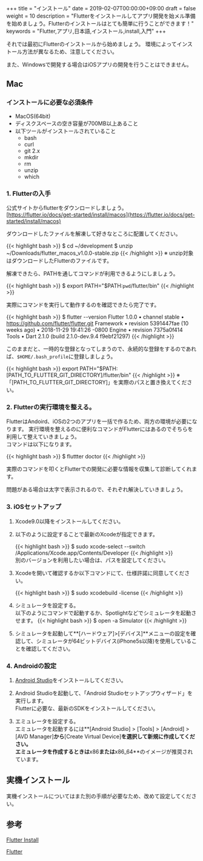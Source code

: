 +++
title = "インストール"
date = 2019-02-07T00:00:00+09:00
draft = false
weight = 10
description = "Flutterをインストールしてアプリ開発を始メル準備を始めましょう。Flutterのインストールはとても簡単に行うことができます！"
keywords = "Flutter,アプリ,日本語,インストール,install,入門"
+++

それでは最初にFlutterのインストールから始めましょう。
環境によってインストール方法が異なるため、注意してください。

また、Windowsで開発する場合はiOSアプリの開発を行うことはできません。

## Mac

### インストールに必要な必須条件
- MacOS(64bit)
- ディスクスペースの空き容量が700MB以上あること
- 以下ツールがインストールされていること
  - bash
  - curl
  - git 2.x
  - mkdir
  - rm
  - unzip
  - which 

### 1. Flutterの入手

公式サイトからflutterをダウンロードしましょう。  
[https://flutter.io/docs/get-started/install/macos](https://flutter.io/docs/get-started/install/macos)

ダウンロードしたファイルを解凍して好きなところに配置してください。

{{< highlight bash >}}
$ cd ~/development
$ unzip ~/Downloads/flutter_macos_v1.0.0-stable.zip
{{< /highlight >}}
※ unzip対象はダウンロードしたFlutterのファイルです。

解凍できたら、PATHを通してコマンドが利用できるようにしましょう。

{{< highlight bash >}}
$ export PATH="$PATH:`pwd`/flutter/bin"
{{< /highlight >}}

実際にコマンドを実行して動作するのを確認できたら完了です。

{{< highlight bash >}}
$ flutter --version
Flutter 1.0.0 • channel stable • https://github.com/flutter/flutter.git
Framework • revision 5391447fae (10 weeks ago) • 2018-11-29 19:41:26 -0800
Engine • revision 7375a0f414
Tools • Dart 2.1.0 (build 2.1.0-dev.9.4 f9ebf21297)
{{< /highlight >}}

このままだと、一時的な登録となってしまうので、永続的な登録をするのであれば、``$HOME/.bash_profile``に登録しましょう。

{{< highlight bash >}}
export PATH="$PATH:[PATH_TO_FLUTTER_GIT_DIRECTORY]/flutter/bin"
{{< /highlight >}}
※ 「[PATH_TO_FLUTTER_GIT_DIRECTORY]」を実際のパスと置き換えてください。

### 2. Flutterの実行環境を整える。

FlutterはAndoird、iOSの2つのアプリを一括で作るため、両方の環境が必要になります。
実行環境を整えるのに便利なコマンドがFlutterにはあるのでそちらを利用して整えていきましょう。  
コマンドは以下になります。

{{< highlight bash >}}
$ fluttter doctor
{{< /highlight >}}

実際のコマンドを叩くとFlutterでの開発に必要な情報を収集して診断してくれます。

問題がある場合は太字で表示されるので、それぞれ解決していきましょう。

### 3. iOSセットアップ

1. Xcode9.0以降をインストールしてください。
2. 以下のように設定することで最新のXcodeが指定できます。
   
    {{< highlight bash >}}
    $ sudo xcode-select --switch /Applications/Xcode.app/Contents/Developer
    {{< /highlight >}}   
    別のバージョンを利用したい場合は、パスを設定してください。  
3. Xcodeを開いて確認するか以下コマンドにて、仕様許諾に同意してください。

    {{< highlight bash >}}
    $ sudo xcodebuild -license
    {{< /highlight >}}

4. シミュレータを設定する。   
   以下のようにコマンドで起動するか、Spotlightなどでシミュレータを起動させます。
    {{< highlight bash >}}
    $ open -a Simulator
    {{< /highlight >}}

5. シミュレータを起動して**[ハードウェア]>[デバイス]**メニューの設定を確認して、シミュレータが64ビットデバイス(iPhone5s以降)を使用していることを確認してください。

### 4. Androidの設定

1. [Android Studio](https://developer.android.com/studio/)をインストールしてください。

2. Android Studioを起動して、「Android Studioセットアップウィザード」を実行します。   
   Flutterに必要な、最新のSDKをインストールしてください。

3. エミュレータを設定する。   
   エミュレータを起動するには**[Android Studio] > [Tools] > [Android] > [AVD Manager]**から**[Create Virtual Device]**を選択して新規に作成してください。   
   エミュレータを作成するときは**x86**または**x86_64**のイメージが推奨されています。


## 実機インストール

実機インストールについてはまた別の手順が必要なため、改めて設定してください。

## 参考

[Flutter Install](https://flutter.io/docs/get-started/install)

[Flutter](https://www.youtube.com/watch?time_continue=3&v=fq4N0hgOWzU)
